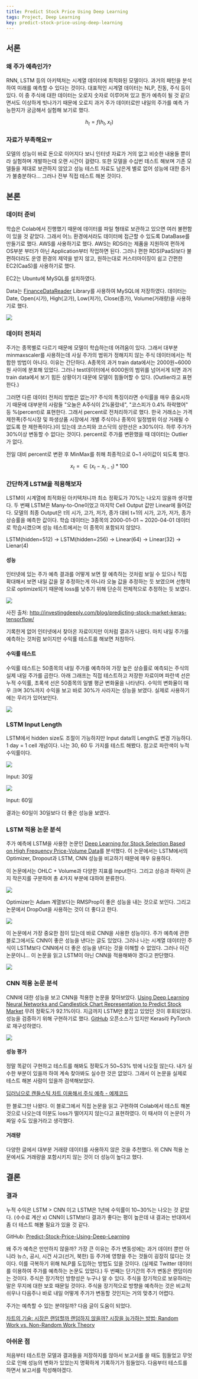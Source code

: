 ```yaml
---
title: Predict Stock Price Using Deep Learning
tags: Project, Deep Learning
key: predict-stock-price-using-deep-learning
---
```


## 서론
### 왜 주가 예측인가?
RNN, LSTM 등의 아키텍처는 시계열 데이터에 최적화된 모델이다. 과거의 패턴을 분석하여 미래를 예측할 수 있다는 것이다. 대표적인 시계열 데이터는 NLP, 진동, 주식 등이 있다. 이 중 주식에 대한 데이터는 오로지 숫자로 이루어져 있고 뭔가 예측이 될 것 같으면서도 이상하게 빗나가기 때문에 오로지 과거 주가 데이터로만 내일의 주가를 예측 가능한지가 궁금해서 실험해 보기로 했다.

$$h_t = f(h_t, x_t)$$

### 자료가 부족해요ㅠ
모델의 성능이 바로 돈으로 이어지다 보니 인터넷 자료가 거의 없고 비슷한 내용들 뿐이라 실험하며 개발하는데 오랜 시간이 걸렸다. 또한 모델을 수십번 테스트 해보며 기존 모델들을 제대로 보관하지 않았고 성능 테스트 자료도 남은게 별로 없어 성능에 대한 증거가 불충분하다... 그러나 전부 직접 테스트 해본 것이다.

## 본론
### 데이터 준비
학습은 Colab에서 진행했기 때문에 데이터를 파일 형태로 보관하고 있으면 여러 불편함이 있을 것 같았다. 그래서 어느 환경에서라도 데이터에 접근할 수 있도록 DataBase를 만들기로 했다. AWS를 사용하기로 했다. AWS는 RDS라는 제품을 지원하여 편하게 OS부분 부터가 아닌 Application부터 작업하면 된다. 그러나 편한 RDS(PaaS)보다 불편하더라도 운영 환경의 제약을 받지 않고, 원하는대로 커스터마이징이 쉽고 간편한 EC2(CaaS)를 사용하기로 했다.

EC2는 Ubuntu에 MySQL를 설치하였다.

Data는 [FinanceDataReader](https://github.com/FinanceData/FinanceDataReader) Library를 사용하여 MySQL에 저장하였다. 데이터는 Date, Open(시가), High(고가), Low(저가), Close(종가), Volume(거래량)을 사용하기로 했다.

![](https://github.com/Yudonggeun/yudonggeun.github.io/blob/master/images/2020/05/a.PNG?raw=true)

### 데이터 전처리
주가는 종목별로 다르기 때문에 모델이 학습하는데 어려움이 있다. 그래서 대부분 minmaxscaler를 사용하는데 사실 주가의 범위가 정해지지 않는 주식 데이터에서는 적합한 방법이 아니다. 이유는 간단하다. A종목의 과거 train data에서는 2000원~6000원 사이에 분포해 있었다. 그러나 test데이터에서 6000원의 범위를 넘어서게 되면 과거 train data에서 보기 힘든 상황이기 대문에 모델이 힘들어할 수 있다. (Outlier라고 표현한다.)

그러면 다른 데이터 전처리 방법은 없는가? 주식의 특징이라면 수익률을 매우 중요시하기 때문에 대부분의 사람들 "오늘은 A주식이 2%올랐네", "코스피가 0.4% 하락했어" 등 %(percent)로 표현한다. 그래서 percent로 전처리하기로 했다. 한국 거래소는 가격제한폭(주식시장 및 파생상품 시장에서 개별 주식이나 종목이 일정범위 이상 거래될 수 없도록 한 제한폭이다.)이 있는데 코스피와 코스닥의 상한선은 ±30%이다. 하루 주가가 30%이상 변동할 수 없다는 것이다. percent로 주가를 변환했을 때 데이터는 Outlier가 없다.

전일 대비 percent로 변환 후 MinMax를 취해 최종적으로 0~1 사이값이 되도록 했다.

$$x_t = \in {{(x_{t} - x_{t-1}) * 100}}$$

### 간단하게 LSTM을 적용해보자
LSTM이 시계열에 최적화된 아키텍처니까 최소 정확도가 70%는 나오지 않을까 생각했다. 두 번째 LSTM은 Many-to-One이었고 마지막 Cell Output 값만 Linear에 들어갔다. 모델의 최종 Output은 t의 시가, 고가, 저가, 종가 대비 t+1의 시가, 고가, 저가, 종가 상승률을 예측한 값이다. 학습 데이터는 3종목의 2000-01-01 ~ 2020-04-01 데이터로 학습시켰으며 성능 테스트에서는 이 종목이 포함되지 않았다.

LSTM(hidden=512) -> LSTM(hidden=256) -> Linear(64) -> Linear(32) -> Lienar(4)

#### 성능
인터넷에 있는 주가 예측 결과를 어떻게 보면 잘 예측하는 것처럼 보일 수 있으나 직접 확대해서 보면 내일 값을 잘 추정하는게 아니라 오늘 값을 추정하는 듯 보였으며 선형적으로 optimize되기 때문에 loss를 낮추기 위해 단순히 전체적으로 추정하는 듯 보였다.

![](http://investingdeeply.com/wp-content/uploads/2019/02/article_predictions_rs56vs.png)

사진 출처: http://investingdeeply.com/blog/predicting-stock-market-keras-tensorflow/

기록한게 없어 인터넷에서 찾아온 자료이지만 이처럼 결과가 나왔다. 마치 내일 주가를 예측하는 것처럼 보이지만 수익률 테스트를 해보면 처참하다.

#### 수익률 테스트
수익률 테스트는 50종목의 내일 주가를 예측하여 가장 높은 상승률로 예측되는 주식의 실제 내일 주가를 곱한다. 아래 그래프는 직접 테스트하고 저장한 자료이며 파란색 선은 누적 수익률, 초록색 선은 50종목의 일별 평균 변화율을 나타낸다. 수익의 변화율이 매우 크며 30%까지 수익을 보고 바로 30%가 사라지는 성능을 보였다. 실제로 사용하기에는 무리가 있어보인다.

![](https://github.com/Yudonggeun/yudonggeun.github.io/blob/master/images/2020/05/c.png?raw=true)

### LSTM Input Length
LSTM에서 hidden size도 조절이 가능하지만 Input data의 Length도 변경 가능하다. 1 day = 1 cell 개념이다. 나는 30, 60 두 가지를 테스트 해봤다. 참고로 파란색이 누적 수익률이다.

![](https://github.com/Yudonggeun/yudonggeun.github.io/blob/master/images/2020/05/e.png?raw=true)

Input: 30일

![](https://github.com/Yudonggeun/yudonggeun.github.io/blob/master/images/2020/05/d.png?raw=true)

Input: 60일

결과는 60일이 30일보다 더 좋은 성능을 보였다.


### LSTM 적용 논문 분석
주가 예측에 LSTM을 사용한 논문인 [Deep Learning for Stock Selection Based on High Frequency Price-Volume Data](https://arxiv.org/pdf/1911.02502.pdf)를 분석했다. 이 논문에서는 LSTM에서의 Optimizer, Dropout과 LSTM, CNN 성능을 비교하기 때문에 매우 유용하다.

이 논문에서는 OHLC + Volume과 다양한 지표를 Input한다. 그리고 상승과 하락이 큰지 작은지를 구분하여 총 4가지 부분에 대하여 분류한다.

![](https://github.com/Yudonggeun/yudonggeun.github.io/blob/master/images/2020/05/f.PNG?raw=true)

Optimizer는 Adam 계열보다는 RMSProp이 좋은 성능을 내는 것으로 보인다. 그리고 논문에서 DropOut을 사용하는 것이 더 좋다고 한다.

![](https://github.com/Yudonggeun/yudonggeun.github.io/blob/master/images/2020/05/g.PNG?raw=true)

이 논문에서 가장 중요한 점이 있는데 바로 CNN을 사용한 성능이다. 주가 예측에 관한 블로그에서도 CNN이 좋은 성능을 낸다는 글도 있었다. 그러나 나는 시계열 데이터인 주식이 LSTM보다 CNN에서 더 좋은 성능을 낸다는 것을 이해할 수 없었다. 그러나 이건 논문이니... 이 논문을 읽고 LSTM이 아닌 CNN을 적용해봐야 겠다고 판단했다.

![](https://github.com/Yudonggeun/yudonggeun.github.io/blob/master/images/2020/05/h.PNG?raw=true)


### CNN 적용 논문 분석
CNN에 대한 성능을 보고 CNN을 적용한 논문을 찾아보았다. [Using Deep Learning Neural Networks and Candlestick Chart Representation to Predict Stock Market](https://arxiv.org/pdf/1903.12258.pdf) 무려 정확도가 92.1%이다. 지금까지 LSTM만 붙잡고 있었던 것이 후회되었다. 성능을 검증하기 위해 구현하기로 했다. [GitHub](https://github.com/rosdyana/Going-Deeper-with-Convolutional-Neural-Network-for-Stock-Market-Prediction) 오픈소스가 있지만 Keras라 PyTorch로 재구성하였다.

![](https://github.com/Yudonggeun/yudonggeun.github.io/blob/master/images/2020/05/i.PNG?raw=true)


#### 성능 평가
정말 똑같이 구현하고 테스트를 해봐도 정확도가 50~53% 밖에 나오질 않는다. 내가 실수한 부분이 있을까 하여 계속 찾아봐도 실수한 것은 없었다. 그래서 이 논문을 실제로 테스트 해본 사람이 있을까 검색해보았다.

[딥러닝으로 캔들스틱 차트 이용해서 주식 예측 - 예제코드](https://dataplay.tistory.com/36)

한 블로그만 나왔다. 이 블로그에서 직접 논문을 읽고 구현하여 Colab에서 테스트 해본 것으로 나오는데 이분도 loss가 떨어지지 않는다고 표현하였다. 이 때서야 이 논문이 가짜일 수도 있을거라고 생각했다.

#### 거래량
다양한 글에서 대부분 거래량 데이터를 사용하지 않은 것을 추천했다. 위 CNN 적용 논문에서도 거래량을 포함시키지 않는 것이 더 성능이 높다고 했다.

## 결론
### 결과
누적 수익은 LSTM > CNN 이고 LSTM은 1년에 수익률이 10~30%는 나오는 것 같았다. (수수료 계산 x) CNN이 LSTM보다 결과가 좋다는 평이 높은데 내 결과는 반대여서 좀 더 테스트 해볼 필요가 있을 것 같다.

GitHub: [Predict-Stock-Price-Using-Deep-Learning](https://github.com/Yudonggeun/Predict-Stock-Price-Using-Deep-Learning)

왜 주가 예측은 만만하지 않을까? 가장 큰 이유는 주가 변동성에는 과거 데이터 뿐만 아니라 뉴스, 공시, 시건 사고(선거, 북한) 등 주가에 영향을 주는 것들이 굉장히 많다는 것이다. 이를 극복하기 위해 NLP를 도입하는 방법도 있을 것이다. (실제로 Twitter 데이터를 이용하여 주가를 예측하는 논문도 있었다.) 두 번째는 단기간의 주가 변동은 랜덤이라는 것이다. 주식은 장기적인 방향성은 누구나 알 수 있다. 주식을 장기적으로 보유하라는 말은 무지에 대한 보호 때문일 것이다. 주식을 장기적으로 방향을 예측하는 것은 비교적 쉬우나 다음주나 바로 내일 어떻게 주가가 변동할 것인지는 거의 맞추기 어렵다.

주가는 예측할 수 있는 분야일까? 다음 글이 도움이 되었다.

[차트의 기술: 시장은 랜덤할까 랜덤하지 않을까? 시장을 능가하는 방법; Random Work vs. Non-Random Work Theory](https://steemit.com/coinkorea/@phuzion7/random-work-vs-non-random-work-theory)

### 아쉬운 점
처음부터 테스트한 모델과 결과들을 저장하지를 않아서 보고서를 쓸 때도 힘들었고 무엇으로 인해 성능의 변화가 있었는지 명확하게 기록하기가 힘들었다. 다음부터 테스트를 하면서 보고서를 작성해야겠다.
